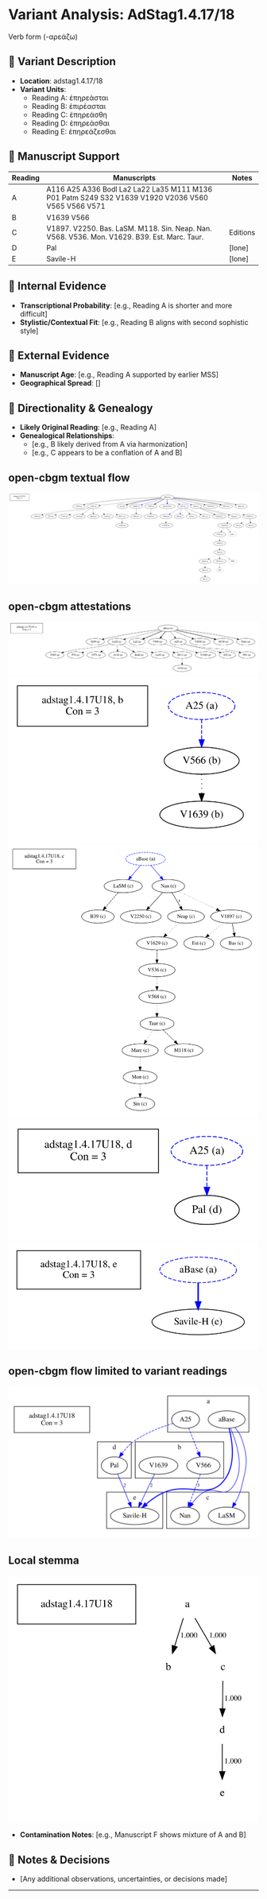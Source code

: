 # Variant Analysis: AdStag1.4.17/18

Verb form (-αρεάζω)

## 📌 Variant Description
- **Location**: adstag1.4.17/18
- **Variant Units**: 
  - Reading A: ἐπηρεάσται
  - Reading B: ἐπιρέασται
  - Reading C: ἐπηρεάσθη
  - Reading D: ἐπηρεάσθαι
  - Reading E: ἐπηρεάζεσθαι

## 🧬 Manuscript Support
| Reading | Manuscripts | Notes |
|--------|-------------|-------|
| A      | A116 A25 A336 Bodl La2 La22 La35 M111 M136 P01 Patm S249 S32 V1639 V1920 V2036 V560 V565 V566 V571 |  |
| B      | V1639 V566 | |
| C      | V1897. V2250. Bas. LaSM. M118. Sin. Neap. Nan. V568. V536. Mon. V1629. B39. Est. Marc. Taur. | Editions |
| D      | Pal | [lone] |
| E      | Savile-H | [lone] |

## 🧠 Internal Evidence
- **Transcriptional Probability**: [e.g., Reading A is shorter and more difficult]
- **Stylistic/Contextual Fit**: [e.g., Reading B aligns with second sophistic style]

## 🧭 External Evidence
- **Manuscript Age**: [e.g., Reading A supported by earlier MSS]
- **Geographical Spread**: []

## 🔄 Directionality & Genealogy
- **Likely Original Reading**: [e.g., Reading A]
- **Genealogical Relationships**:
  - [e.g., B likely derived from A via harmonization]
  - [e.g., C appears to be a conflation of A and B]
## open-cbgm textual flow ##
![adstag1.4.17U18](flow/adstag1.4.17U18-textual-flow.svg "adstag1.4.17U18")
## open-cbgm attestations ##
![adstag1.4.17U18Ra](attestations/adstag1.4.17U18Ra-coherence-attestations.svg "adstag1.4.17U18Ra")
![adstag1.4.17U18Rb](attestations/adstag1.4.17U18Rb-coherence-attestations.svg "adstag1.4.17U18Rb")
![adstag1.4.17U18Rc](attestations/adstag1.4.17U18Rc-coherence-attestations.svg "adstag1.4.17U18Rc")
![adstag1.4.17U18Rd](attestations/adstag1.4.17U18Rd-coherence-attestations.svg "adstag1.4.17U18Rd")
![adstag1.4.17U18Re](attestations/adstag1.4.17U18Re-coherence-attestations.svg "adstag1.4.17U18Re")
## open-cbgm flow limited to variant readings ##
![adstag1.4.17U18](variants/adstag1.4.17U18-coherence-variants.svg "adstag1.4.17U18")
## Local stemma ##
![adstag1.4.17U18](local/adstag1.4.17U18-local-stemma.svg "adstag1.4.17U18")

- **Contamination Notes**: [e.g., Manuscript F shows mixture of A and B]

## 📝 Notes & Decisions
- [Any additional observations, uncertainties, or decisions made]

---